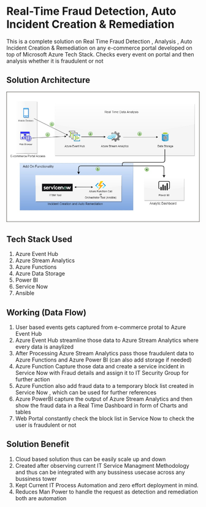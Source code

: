 # Real-Time Fraud Detection, Auto Incident Creation & Remediation
This is a complete solution on Real Time Fraud Detection , Analysis , Auto Incident Creation &amp; Remediation on any e-commerce portal developed on top of Microsoft Azure Tech Stack. Checks every event on portal and then analysis whether it is fraudulent or not 

## Solution Architecture
![](Images/RFTAAR.jpg)

## Tech Stack Used
1. Azure Event Hub
2. Azure Stream Analytics
3. Azure Functions
4. Azure Data Storage
5. Power BI
6. Service Now
7. Ansible

## Working (Data Flow)
1. User based events gets captured from e-commerce protal to Azure Event Hub
2. Azure Event Hub streamline those data to Azure Stream Analytics where every data is anaylized
3. After Processing Azure Stream Analytics pass those fraudulent data to Azure Functions and Azure Power BI (can also add storage if needed)
4. Azure Function Capture those data and create a service incident in Service Now with Fraud details and assign it to IT Security Group for further action
5. Azure Function also add fraud data to a temporary block list created in Service Now , which can be used for further references
6. Azure PowerBI capture the output of Azure Stream Analytics and then show the fraud data in a Real Time Dashboard in form of Charts and tables
7. Web Portal constantly check the block list in Service Now to check the user is fraudulent or not

## Solution Benefit
1. Cloud based solution thus can be easily scale up and down
2. Created after observing current IT Service Managment Methodology and thus can be integrated with any bussiness usecase across any  bussiness tower
3. Kept Current IT Process Automation and zero effort deployment in mind.
4. Reduces Man Power to handle the request as detection and remediation both are automation 
